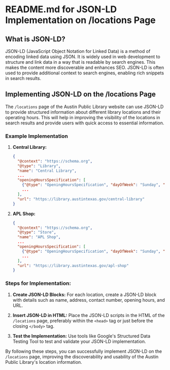 
# README.md for JSON-LD Implementation on /locations Page

## What is JSON-LD?

JSON-LD (JavaScript Object Notation for Linked Data) is a method of encoding linked data using JSON. It is widely used in web development to structure and link data in a way that is readable by search engines. This makes the content more discoverable and enhances SEO. JSON-LD is often used to provide additional context to search engines, enabling rich snippets in search results.

## Implementing JSON-LD on the /locations Page

The `/locations` page of the Austin Public Library website can use JSON-LD to provide structured information about different library locations and their operating hours. This will help in improving the visibility of the locations in search results and provide users with quick access to essential information.

### Example Implementation

1. **Central Library:**
   ```json
   {
     "@context": "https://schema.org",
     "@type": "Library",
     "name": "Central Library",
     ...
     "openingHoursSpecification": [
       {"@type": "OpeningHoursSpecification", "dayOfWeek": "Sunday", "opens": "12:00", "closes": "17:00"},
       ...
     ],
     "url": "https://library.austintexas.gov/central-library"
   }
   ```

2. **APL Shop:**
   ```json
   {
     "@context": "https://schema.org",
     "@type": "Store",
     "name": "APL Shop",
     ...
     "openingHoursSpecification": [
       {"@type": "OpeningHoursSpecification", "dayOfWeek": "Sunday", "opens": "12:00", "closes": "17:00"},
       ...
     ],
     "url": "https://library.austintexas.gov/apl-shop"
   }
   ```

### Steps for Implementation:

1. **Create JSON-LD Blocks:** For each location, create a JSON-LD block with details such as name, address, contact number, opening hours, and URL.

2. **Insert JSON-LD in HTML:** Place the JSON-LD scripts in the HTML of the `/locations` page, preferably within the `<head>` tag or just before the closing `</body>` tag.

3. **Test the Implementation:** Use tools like Google's Structured Data Testing Tool to test and validate your JSON-LD implementation.

By following these steps, you can successfully implement JSON-LD on the `/locations` page, improving the discoverability and usability of the Austin Public Library's location information.
